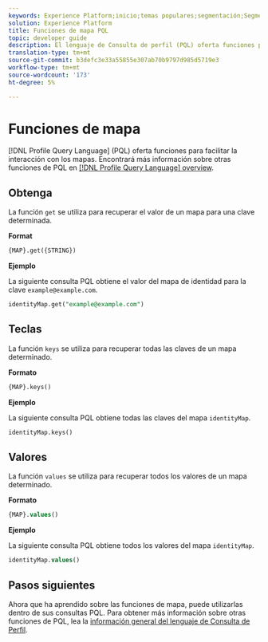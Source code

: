 ```yaml
---
keywords: Experience Platform;inicio;temas populares;segmentación;Segmentación;Servicio de segmentación;pql;PQL;Lenguaje de Consulta de Perfil;funciones de mapa;mapa;
solution: Experience Platform
title: Funciones de mapa PQL
topic: developer guide
description: El lenguaje de Consulta de perfil (PQL) oferta funciones para facilitar la interacción con los mapas.
translation-type: tm+mt
source-git-commit: b3defc3e33a55855e307ab70b9797d985d5719e3
workflow-type: tm+mt
source-wordcount: '173'
ht-degree: 5%

---
```



# Funciones de mapa

[!DNL Profile Query Language] (PQL) oferta funciones para facilitar la interacción con los mapas. Encontrará más información sobre otras funciones de PQL en [[!DNL Profile Query Language] overview](./overview.md).

## Obtenga

La función `get` se utiliza para recuperar el valor de un mapa para una clave determinada.

**Format**

```sql
{MAP}.get({STRING})
```

**Ejemplo**

La siguiente consulta PQL obtiene el valor del mapa de identidad para la clave `example@example.com`.

```sql
identityMap.get("example@example.com")
```

## Teclas

La función `keys` se utiliza para recuperar todas las claves de un mapa determinado.

**Formato**

```sql
{MAP}.keys()
```

**Ejemplo**

La siguiente consulta PQL obtiene todas las claves del mapa `identityMap`.

```sql
identityMap.keys()
```

## Valores

La función `values` se utiliza para recuperar todos los valores de un mapa determinado.

**Formato**

```sql
{MAP}.values()
```

**Ejemplo**

La siguiente consulta PQL obtiene todos los valores del mapa `identityMap`.

```sql
identityMap.values()
```

## Pasos siguientes

Ahora que ha aprendido sobre las funciones de mapa, puede utilizarlas dentro de sus consultas PQL. Para obtener más información sobre otras funciones de PQL, lea la [información general del lenguaje de Consulta de Perfil](./overview.md).
